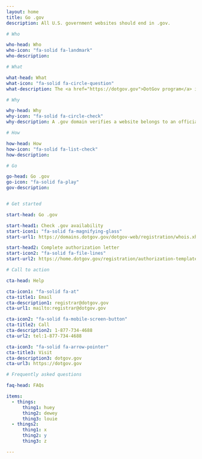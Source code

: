 ```yaml
---
layout: home
title: Go .gov
description: All U.S. government websites should end in .gov.

# Who

who-head: Who
who-icon: "fa-solid fa-landmark"
who-description: 

# What

what-head: What
what-icon: "fa-solid fa-circle-question"
what-description: The <a href="https://dotgov.gov">DotGov program</a> is the service where U.S. federal and local government entities can obtain and manage .gov domains. The program is operated by the U.S. Department of Homeland Security's Cybersecurity and Infrastructure Security Agency.

# Why

why-head: Why
why-icon: "fa-solid fa-circle-check"
why-description: A .gov domain verifies a website belongs to an official United States government organization.

# How

how-head: How
how-icon: "fa-solid fa-list-check"
how-description: 

# Go

go-head: Go .gov
go-icon: "fa-solid fa-play"
gov-description: 


# Get started

start-head: Go .gov

start-head1: Check .gov availability
start-icon1: "fa-solid fa-magnifying-glass"
start-url1: https://domains.dotgov.gov/dotgov-web/registration/whois.xhtml

start-head2: Complete authorization letter
start-icon2: "fa-solid fa-file-lines"
start-url2: https://home.dotgov.gov/registration/authorization-templates/

# Call to action

cta-head: Help

cta-icon1: "fa-solid fa-at"
cta-title1: Email
cta-description1: registrar@dotgov.gov
cta-url1: mailto:registrar@dotgov.gov

cta-icon2: "fa-solid fa-mobile-screen-button"
cta-title2: Call
cta-description2: 1-877-734-4688
cta-url2: tel:1-877-734-4688

cta-icon3: "fa-solid fa-arrow-pointer"
cta-title3: Visit
cta-description3: dotgov.gov
cta-url3: https://dotgov.gov 

# Frequently asked questions

faq-head: FAQs

items:
  - things:
      thing1: huey
      thing2: dewey
      thing3: louie
  - things2:
      thing1: x
      thing2: y
      thing3: z

---
```


